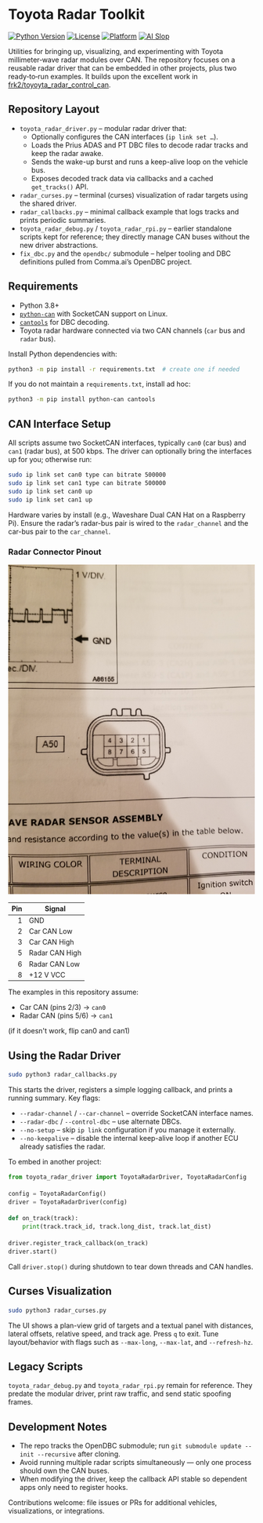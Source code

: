 # Toyota Radar Toolkit

[![Python Version](https://img.shields.io/badge/python-3.7%2B-blue)](https://www.python.org/downloads/)
[![License](https://img.shields.io/badge/license-MIT-green)](LICENSE)
[![Platform](https://img.shields.io/badge/platform-Raspberry%20Pi-red)](https://www.raspberrypi.org/)
[![AI Slop](https://img.shields.io/badge/AI%20Slop%20-%20ChatGPT%20Codex%205-beige)](https://www.morningstar.com/news/marketwatch/20251003175/the-ai-bubble-is-17-times-the-size-of-the-dot-com-frenzy-and-four-times-subprime-this-analyst-argues)

Utilities for bringing up, visualizing, and experimenting with Toyota millimeter‑wave radar modules over CAN. The repository focuses on a reusable radar driver that can be embedded in other projects, plus two ready‑to‑run examples. It builds upon the excellent work in [frk2/toyoyta_radar_control_can](https://github.com/frk2/toyoyta_radar_control_can).

## Repository Layout

- `toyota_radar_driver.py` – modular radar driver that:
  - Optionally configures the CAN interfaces (`ip link set …`).
  - Loads the Prius ADAS and PT DBC files to decode radar tracks and keep the radar awake.
  - Sends the wake-up burst and runs a keep-alive loop on the vehicle bus.
  - Exposes decoded track data via callbacks and a cached `get_tracks()` API.
- `radar_curses.py` – terminal (curses) visualization of radar targets using the shared driver.
- `radar_callbacks.py` – minimal callback example that logs tracks and prints periodic summaries.
- `toyota_radar_debug.py` / `toyota_radar_rpi.py` – earlier standalone scripts kept for reference; they directly manage CAN buses without the new driver abstractions.
- `fix_dbc.py` and the `opendbc/` submodule – helper tooling and DBC definitions pulled from Comma.ai’s OpenDBC project.

## Requirements

- Python 3.8+
- [`python-can`](https://python-can.readthedocs.io/) with SocketCAN support on Linux.
- [`cantools`](https://cantools.readthedocs.io/) for DBC decoding.
- Toyota radar hardware connected via two CAN channels (`car` bus and `radar` bus).

Install Python dependencies with:

```bash
python3 -m pip install -r requirements.txt  # create one if needed
```

If you do not maintain a `requirements.txt`, install ad hoc:

```bash
python3 -m pip install python-can cantools
```

## CAN Interface Setup

All scripts assume two SocketCAN interfaces, typically `can0` (car bus) and `can1` (radar bus), at 500 kbps. The driver can optionally bring the interfaces up for you; otherwise run:

```bash
sudo ip link set can0 type can bitrate 500000
sudo ip link set can1 type can bitrate 500000
sudo ip link set can0 up
sudo ip link set can1 up
```

Hardware varies by install (e.g., Waveshare Dual CAN Hat on a Raspberry Pi). Ensure the radar’s radar-bus pair is wired to the `radar_channel` and the car-bus pair to the `car_channel`.

### Radar Connector Pinout

![Connector Pinout](connector.jpg)

| Pin | Signal            |
|----:|-------------------|
| 1   | GND               |
| 2   | Car CAN Low       |
| 3   | Car CAN High      |
| 5   | Radar CAN High    |
| 6   | Radar CAN Low     |
| 8   | +12 V VCC         |

The examples in this repository assume:

- Car CAN (pins 2/3) → `can0`
- Radar CAN (pins 5/6) → `can1`
  
(if it doesn't work, flip can0 and can1)

## Using the Radar Driver

```bash
sudo python3 radar_callbacks.py
```

This starts the driver, registers a simple logging callback, and prints a running summary. Key flags:

- `--radar-channel` / `--car-channel` – override SocketCAN interface names.
- `--radar-dbc` / `--control-dbc` – use alternate DBCs.
- `--no-setup` – skip `ip link` configuration if you manage it externally.
- `--no-keepalive` – disable the internal keep-alive loop if another ECU already satisfies the radar.

To embed in another project:

```python
from toyota_radar_driver import ToyotaRadarDriver, ToyotaRadarConfig

config = ToyotaRadarConfig()
driver = ToyotaRadarDriver(config)

def on_track(track):
    print(track.track_id, track.long_dist, track.lat_dist)

driver.register_track_callback(on_track)
driver.start()
```

Call `driver.stop()` during shutdown to tear down threads and CAN handles.

## Curses Visualization

```bash
sudo python3 radar_curses.py
```

The UI shows a plan-view grid of targets and a textual panel with distances, lateral offsets, relative speed, and track age. Press `q` to exit. Tune layout/behavior with flags such as `--max-long`, `--max-lat`, and `--refresh-hz`.

## Legacy Scripts

`toyota_radar_debug.py` and `toyota_radar_rpi.py` remain for reference. They predate the modular driver, print raw traffic, and send static spoofing frames.

## Development Notes

- The repo tracks the OpenDBC submodule; run `git submodule update --init --recursive` after cloning.
- Avoid running multiple radar scripts simultaneously — only one process should own the CAN buses.
- When modifying the driver, keep the callback API stable so dependent apps only need to register hooks.

Contributions welcome: file issues or PRs for additional vehicles, visualizations, or integrations.
